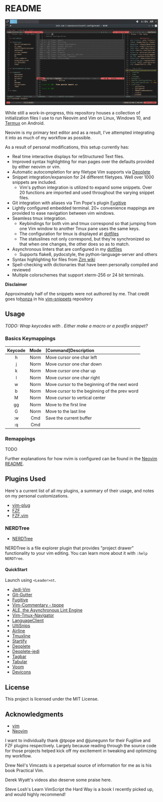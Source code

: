 # README

![Screenshot](./images/neodark_statuslines.png)

While still a work-in-progress, this repository houses a collection of
initialization files I use to run Neovim and Vim on Linux, Windows 10, and
[Termux](https://www.github.com/termux/termuxapp) on Android.

Neovim is my primary text editor and as a result, I've attempted integrating it
into as much of my workflow as possible.

As a result of personal modifications, this setup currently has:

- Real time interactive displays for reStructured Text files.
- Improved syntax highlighting for man pages over the defaults provided by
  either neovim or vim.
- Automatic autocompletion for any filetype Vim supports via [Deoplete](https://www.github.com/Shougo/deoplete.nvim)
- Snippet integration/expansion for 24 different filetypes. Well over 1000
  snippets are included.
  - Vim's python integration is utilized to expand some snippets. Over 20
    functions are imported and used throughout the varying snippet files.
- Git integration with aliases via Tim Pope's plugin [Fugitive](https://www.github.com/tpope/vim-fugitive)
- Lightly configured embedded terminal. 20+ convenience mappings are provided
  to ease navigation between vim windows.
- Seamless tmux integration.
  - Keybindings for both vim and tmux correspond so that jumping from one
  Vim window to another Tmux pane uses the same keys.
  - The configuration for tmux is displayed at [dotfiles](https://www.github.com/farisachugthai/dotfiles)
  - The statuslines not only correspond, but they're synchronized so that when
  one changes, the other does so as to match.
- Asynchronous linters that are configured in my [dotfiles](https://www.github.com/farisachugthai/dotfiles)
  - Supports flake8, pydocstyle, the python-language-server and others
- Syntax highlighting for files from [Zim
  wiki](https://github.com/jaap-karssenberg/zim-desktop-wiki)
- Spell-checking with dictionaries that have been personally compiled
  and reviewed
- Multiple colorschemes that support xterm-256 or 24 bit terminals.

**Disclaimer**

Approximately half of the snippets were not authored by me.
That credit goes to[honza](https://www.github.com/honza)
in his [vim-snippets](https://www.github.com/honza/vim-snippets) repository

## Usage

*TODO: Wrap keycodes with <kbd></kbd>. Either make a macro or a postfix
snippet?*

### Basics Keymappings

| Keycode | Mode  | [Command]Description                              |
| :---:   | :---: | :---                                              |
| h       | Norm     | Move cursor one char left                      |
| j       | Norm     | Move cursor one char down                      |
| k       | Norm     | Move cursor one char up                        |
| l       | Norm     | Move cursor one char right                     |
| w       | Norm     | Move cursor to the beginning of the next word  |
| b       | Norm     | Move cursor to the beginning of the prev word  |
| M       | Norm     | Move cursor to vertical center                 |
| gg      | Norm     | Move to the first line                         |
| G       | Norm     | Move to the last line                          |
| :w      | Cmd      | Save the current buffer                        |
| :q      | Cmd      |                                                |

### Remappings

TODO

Further explanations for how nvim is configured can be found in the
 [Neovim README](./.config/nvim/README.rst).

## Plugins Used

Here's a current list of all my plugins, a summary of their usage, and notes
on my personal customizations.

- [vim-plug](https://www.github.com/junegunn/vim-plug)
- [FZF](https://www.github.com/junegunn/fzf)
- [FZF.vim](https://www.github.com/junegunn/fzf.vim)

### NERDTree

- [NERDTree](https://www.github.com/scrooloose/nerdTree)


NERDTree is a file explorer plugin that provides "project drawer"
functionality to your vim editing.  You can learn more about it with
`:help NERDTree`.

#### QuickStart

Launch using `<Leader>nt`.

- [Jedi-Vim](https://www.github.com/davidhalter/jedi-vim)
- [Git-Gutter](https://www.github.com/airblade/vim-gitgutter)
- [Fugitive](https://www.github.com/tpope/vim-fugitive)
- [Vim-Commentary - tpope](https://www.github.com/tpope/vim-commentary)
- [ALE, the Asynchronous Lint Engine](https://www.github.com/w0rp/ale)
- [Vim-Tmux-Navigator](https://www.github.com/christoomey/vim-tmux-navigator)
- [LanguageClient](https://www.github.com/autozimu/LanguageClient-neovim)
- [UltiSnips](https://www.github.com/SirVer/ultisnips)
- [Airline](https://www.github.com/vim-airline/vim-airline)
- [Tmuxline](https://www.github.com/edkolev/tmuxline.vim)
- [Startify](https://www.github.com/mhinz/vim-startify)
- [Deoplete](https://www.github.com/Shougo/deoplete.nvim)
- [Deoplete-jedi](https://www.github.com/zchee/deoplete-jedi)
- [Tagbar](https://www.github.com/majutsushi/tagbar)
- [Tabular](https://www.github.com/godlygeek/tabular)
- [Voom](https://www.github.com/vim-voom/voom)
- [Devicons](https://www.github.com/ryanoasis/vim-devicons)

## License

This project is licensed under the MIT License.

## Acknowledgments

- [vim](https://www.github.com/vim/vim)
- [Neovim](https://www.github.com/neovim/neovim)

I want to individually thank @tpope and @junegunn for their Fugitive and FZF
plugins respectively. Largely because reading through the source code for
those projects helped kick off my excitement in
tweaking and optimizing my workflow.

Drew Neil's Vimcasts is a perpetual source of information for me as is his
book Practical Vim.

Derek Wyatt's videos also deserve some praise here.

Steve Losh's Learn VimScript the Hard Way is a book I recently picked up, and
would highly recommend!
